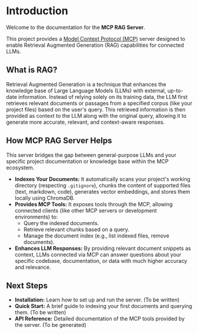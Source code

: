 # Introduction

Welcome to the documentation for the **MCP RAG Server**.

This project provides a [Model Context Protocol (MCP)](https://developer.modelcontext.dev/) server designed to enable Retrieval Augmented Generation (RAG) capabilities for connected LLMs.

## What is RAG?

Retrieval Augmented Generation is a technique that enhances the knowledge base of Large Language Models (LLMs) with external, up-to-date information. Instead of relying solely on its training data, the LLM first retrieves relevant documents or passages from a specified corpus (like your project files) based on the user's query. This retrieved information is then provided as context to the LLM along with the original query, allowing it to generate more accurate, relevant, and context-aware responses.

## How MCP RAG Server Helps

This server bridges the gap between general-purpose LLMs and your specific project documentation or knowledge base within the MCP ecosystem.

- **Indexes Your Documents:** It automatically scans your project's working directory (respecting `.gitignore`), chunks the content of supported files (text, markdown, code), generates vector embeddings, and stores them locally using ChromaDB.
- **Provides MCP Tools:** It exposes tools through the MCP, allowing connected clients (like other MCP servers or development environments) to:
    - Query the indexed documents.
    - Retrieve relevant chunks based on a query.
    - Manage the document index (e.g., list indexed files, remove documents).
- **Enhances LLM Responses:** By providing relevant document snippets as context, LLMs connected via MCP can answer questions about your specific codebase, documentation, or data with much higher accuracy and relevance.

## Next Steps

- **Installation:** Learn how to set up and run the server. (To be written)
- **Quick Start:** A brief guide to indexing your first documents and querying them. (To be written)
- **API Reference:** Detailed documentation of the MCP tools provided by the server. (To be generated)